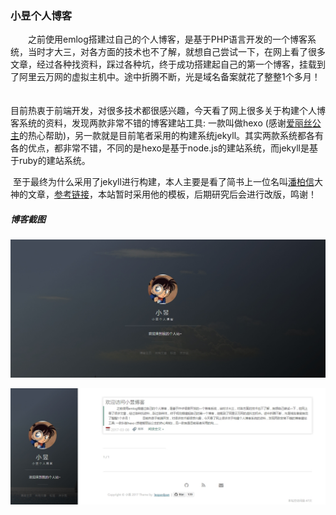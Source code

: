 ### 小昱个人博客

　　之前使用emlog搭建过自己的个人博客，是基于PHP语言开发的一个博客系统，当时才大三，对各方面的技术也不了解，就想自己尝试一下，在网上看了很多文章，经过各种找资料，踩过各种坑，终于成功搭建起自己的第一个博客，挂载到了阿里云万网的虚拟主机中。途中折腾不断，光是域名备案就花了整整1个多月！ 　　 　　

​	目前热衷于前端开发，对很多技术都很感兴趣，今天看了网上很多关于构建个人博客系统的资料，发现两款非常不错的博客建站工具: 一款叫做hexo (感谢[爱丽丝公主](http://blog.xiaomo.info/)的热心帮助)，另一款就是目前笔者采用的构建系统jekyll。其实两款系统都各有各的优点，都非常不错，不同的是hexo是基于node.js的建站系统，而jekyll是基于ruby的建站系统。 　　 　　

​	至于最终为什么采用了jekyll进行构建，本人主要是看了简书上一位名叫[潘柏信](http://baixin.io/#blog)大神的文章，[参考链接](http://baixin.io/2016/10/jekyll_tutorials1/)，本站暂时采用他的模板，后期研究后会进行改版，鸣谢！

##### 博客截图

![](images/readme/01.jpg)

![](images/readme/02.jpg)

